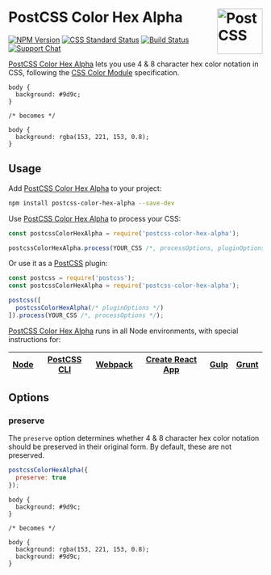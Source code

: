 # PostCSS Color Hex Alpha [<img src="https://postcss.github.io/postcss/logo.svg" alt="PostCSS" width="90" height="90" align="right">][postcss]

[![NPM Version][npm-img]][npm-url]
[![CSS Standard Status][css-img]][css-url]
[![Build Status][cli-img]][cli-url]
[![Support Chat][git-img]][git-url]

[PostCSS Color Hex Alpha] lets you use 4 & 8 character hex color notation in
CSS, following the [CSS Color Module] specification.

```pcss
body {
  background: #9d9c;
}

/* becomes */

body {
  background: rgba(153, 221, 153, 0.8);
}
```

## Usage

Add [PostCSS Color Hex Alpha] to your project:

```bash
npm install postcss-color-hex-alpha --save-dev
```

Use [PostCSS Color Hex Alpha] to process your CSS:

```js
const postcssColorHexAlpha = require('postcss-color-hex-alpha');

postcssColorHexAlpha.process(YOUR_CSS /*, processOptions, pluginOptions */);
```

Or use it as a [PostCSS] plugin:

```js
const postcss = require('postcss');
const postcssColorHexAlpha = require('postcss-color-hex-alpha');

postcss([
  postcssColorHexAlpha(/* pluginOptions */)
]).process(YOUR_CSS /*, processOptions */);
```

[PostCSS Color Hex Alpha] runs in all Node environments, with special instructions for:

| [Node](INSTALL.md#node) | [PostCSS CLI](INSTALL.md#postcss-cli) | [Webpack](INSTALL.md#webpack) | [Create React App](INSTALL.md#create-react-app) | [Gulp](INSTALL.md#gulp) | [Grunt](INSTALL.md#grunt) |
| --- | --- | --- | --- | --- | --- |

## Options

### preserve

The `preserve` option determines whether 4 & 8 character hex color notation
should be preserved in their original form. By default, these are not preserved.

```js
postcssColorHexAlpha({
  preserve: true
});
```

```pcss
body {
  background: #9d9c;
}

/* becomes */

body {
  background: rgba(153, 221, 153, 0.8);
  background: #9d9c;
}
```

[cli-img]: https://img.shields.io/travis/postcss/postcss-color-hex-alpha.svg
[cli-url]: https://travis-ci.org/postcss/postcss-color-hex-alpha
[css-img]: https://cssdb.org/badge/hexadecimal-alpha-notation.svg
[css-url]: https://cssdb.org/#hexadecimal-alpha-notation
[git-img]: https://img.shields.io/badge/support-chat-blue.svg
[git-url]: https://gitter.im/postcss/postcss
[npm-img]: https://img.shields.io/npm/v/postcss-color-hex-alpha.svg
[npm-url]: https://www.npmjs.com/package/postcss-color-hex-alpha

[PostCSS]: https://github.com/postcss/postcss
[PostCSS Color Hex Alpha]: https://github.com/postcss/postcss-color-hex-alpha
[CSS Color Module]: https://www.w3.org/TR/css-color-4/#hex-notation
